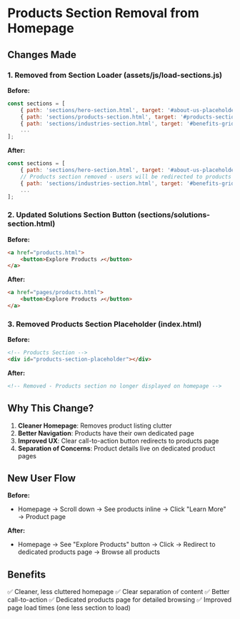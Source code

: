 # Products Section Removal from Homepage

## Changes Made

### 1. Removed from Section Loader (assets/js/load-sections.js)
**Before:**
```javascript
const sections = [
    { path: 'sections/hero-section.html', target: '#about-us-placeholder' },
    { path: 'sections/products-section.html', target: '#products-section-placeholder' }, // REMOVED
    { path: 'sections/industries-section.html', target: '#benefits-grid-placeholder' },
    ...
];
```

**After:**
```javascript
const sections = [
    { path: 'sections/hero-section.html', target: '#about-us-placeholder' },
    // Products section removed - users will be redirected to products page instead
    { path: 'sections/industries-section.html', target: '#benefits-grid-placeholder' },
    ...
];
```

### 2. Updated Solutions Section Button (sections/solutions-section.html)
**Before:**
```html
<a href="products.html">
    <button>Explore Products ↗</button>
</a>
```

**After:**
```html
<a href="pages/products.html">
    <button>Explore Products ↗</button>
</a>
```

### 3. Removed Products Section Placeholder (index.html)
**Before:**
```html
<!-- Products Section -->
<div id="products-section-placeholder"></div>
```

**After:**
```html
<!-- Removed - Products section no longer displayed on homepage -->
```

## Why This Change?



1. **Cleaner Homepage**: Removes product listing clutter
2. **Better Navigation**: Products have their own dedicated page
3. **Improved UX**: Clear call-to-action button redirects to products page
4. **Separation of Concerns**: Product details live on dedicated product pages

## New User Flow

**Before:**
- Homepage → Scroll down → See products inline → Click "Learn More" → Product page

**After:**
- Homepage → See "Explore Products" button → Click → Redirect to dedicated products page → Browse all products

## Benefits

✅ Cleaner, less cluttered homepage
✅ Clear separation of content
✅ Better call-to-action
✅ Dedicated products page for detailed browsing
✅ Improved page load times (one less section to load)
